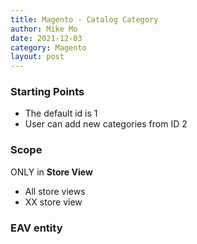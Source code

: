 ```yaml
---
title: Magento - Catalog Category
author: Mike Mo
date: 2021-12-03
category: Magento
layout: post
---
```


### Starting Points
- The default id is 1
- User can add new categories from ID 2

### Scope
ONLY in <strong>Store View</strong>
- All store views
- XX store view

### EAV entity

